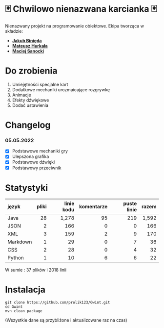 # 🃏 Chwilowo nienazwana karcianka 🃏
Nienazwany projekt na programowanie obiektowe.
Ekipa tworząca w składzie:

 - **[Jakub Binięda](https://github.com/jakubbinieda)**
 - **[Mateusz Hurkała](https://github.com/prolik123)**
 - **[Maciej Sanocki](https://github.com/msanock)**

# Do zrobienia 
 1. Umiejętności specjalne kart
 2. Dodatkowe mechaniki urozmaicające rozgrywkę
 3. Animacje
 4. Efekty dźwiękowe
 5. Dodać ustawienia

# Changelog
 ### 05.05.2022
  - [x] Podstawowe mechaniki gry
  - [x] Ulepszona grafika
  - [x] Podstawowe dźwięki 
  - [x] Podstawowy przeciwnik

# Statystyki
| język | pliki | linie kodu | komentarze | puste linie | razem |
| :--- | ---: | ---: | ---: | ---: | ---: |
| Java | 28 | 1,278 | 95 | 219 | 1,592 |
| JSON | 2 | 166 | 0 | 0 | 166 |
| XML | 3 | 159 | 2 | 9 | 170 |
| Markdown | 1 | 29 | 0 | 7 | 36 |
| CSS | 2 | 28 | 0 | 4 | 32 |
| Python | 1 | 10 | 6 | 6 | 22 |

W sumie : 37 plików i 2018 linii

# Instalacja
```
git clone https://github.com/prolik123/Gwint.git
cd Gwint
mvn clean package
```

(Wszystkie dane są przybliżone i aktualizowane raz na czas)

